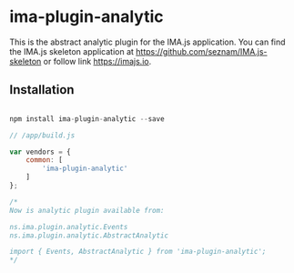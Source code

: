 # ima-plugin-analytic

This is the abstract analytic plugin for the IMA.js application. 
You can find the IMA.js skeleton application at <https://github.com/seznam/IMA.js-skeleton>
or follow link <https://imajs.io>.

## Installation

```javascript

npm install ima-plugin-analytic --save

```

```javascript
// /app/build.js

var vendors = {
	common: [
		'ima-plugin-analytic'
	]
};

/*
Now is analytic plugin available from:

ns.ima.plugin.analytic.Events
ns.ima.plugin.analytic.AbstractAnalytic

import { Events, AbstractAnalytic } from 'ima-plugin-analytic';
*/

```
